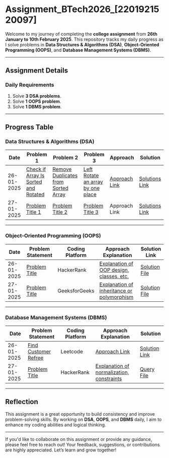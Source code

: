 # Assignment_BTech2026_[2201921520097]

Welcome to my journey of completing the **college assignment** from **26th January to 10th February 2025**. This repository tracks my daily progress as I solve problems in **Data Structures & Algorithms (DSA)**, **Object-Oriented Programming (OOPS)**, and **Database Management Systems (DBMS)**.

---

## Assignment Details

### **Daily Requirements**
1. Solve **3 DSA problems**.
2. Solve **1 OOPS problem**.
3. Solve **1 DBMS problem**.

---

## Progress Table

### **Data Structures & Algorithms (DSA)**

| Date       | Problem 1 | Problem 2 | Problem 3 | Approach | Solution |
|------------|-----------|-----------|-----------|----------|----------------------|
| 26-01-2025 | [Check if Array Is Sorted and Rotated](https://leetcode.com/problems/check-if-array-is-sorted-and-rotated/description/) | [Remove Duplicates from Sorted Array](https://leetcode.com/problems/remove-duplicates-from-sorted-array/description/) | [Left Rotate an array by one place](https://leetcode.com/problems/rotate-array/description/) | [Approach Link](https://github.com/mb-aarfi/Assignment_BTech2026_-2201921520097-./blob/main/DSA/Day1%20(26-01-2025)/Approaches)   | [Solutions Link](https://github.com/mb-aarfi/Assignment_BTech2026_-2201921520097-./blob/main/DSA/Day1%20(26-01-2025)/Solutions.java)   |
| 27-01-2025 | [Problem Title 1](#) | [Problem Title 2](#) | [Problem Title 3](#) | Approach Link | [Solutions Link](#)   |

---

### **Object-Oriented Programming (OOPS)**

| Date       | Problem Statement            | Coding Platform | Approach Explanation                          | Solution Link      |
|------------|------------------------------|-----------------|-----------------------------------------------|--------------------|
| 26-01-2025 | [Problem Title](#)           | HackerRank      | [Explanation of OOP design, classes, etc.](#) | [Solution File](#) |
| 27-01-2025 | [Problem Title](#)           | GeeksforGeeks   | [Explanation of inheritance or polymorphism](#) | [Solution File](#) |

---

### **Database Management Systems (DBMS)**

| Date       | Problem Statement            | Coding Platform | Approach Explanation                          | Solution           |
|------------|------------------------------|-----------------|-----------------------------------------------|--------------------|
| 26-01-2025 | [Find Customer Refree](#)           | Leetcode          | [Approach Link](https://github.com/mb-aarfi/Assignment_BTech2026_-2201921520097-./blob/main/DBMS/26-01-2025%20-%20Approach)  | [Solution Link](https://github.com/mb-aarfi/Assignment_BTech2026_-2201921520097-./blob/main/DBMS/26-01-2025%20-%20Solution)    |
| 27-01-2025 | [Problem Title](#)           | HackerRank      | [Explanation of normalization, constraints](#)| [Query File](#)    |


---

## Reflection

This assignment is a great opportunity to build consistency and improve problem-solving skills. By working on **DSA**, **OOPS**, and **DBMS** daily, I aim to enhance my coding abilities and logical thinking.

---

If you'd like to collaborate on this assignment or provide any guidance, please feel free to reach out!
Your feedback, suggestions, or contributions are highly appreciated. Let’s learn and grow together!
